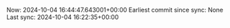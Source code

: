 Now: 2024-10-04 16:44:47.643001+00:00 Earliest commit since sync: None Last sync: 2024-10-04 16:22:35+00:00
